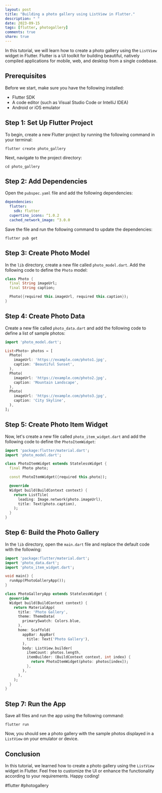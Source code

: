 ```yaml
---
layout: post
title: "Building a photo gallery using ListView in Flutter."
description: " "
date: 2023-09-15
tags: [flutter, photogallery]
comments: true
share: true
---
```


In this tutorial, we will learn how to create a photo gallery using the `ListView` widget in Flutter. Flutter is a UI toolkit for building beautiful, natively compiled applications for mobile, web, and desktop from a single codebase.

## Prerequisites
Before we start, make sure you have the following installed:
- Flutter SDK
- A code editor (such as Visual Studio Code or IntelliJ IDEA)
- Android or iOS emulator

## Step 1: Set Up Flutter Project
To begin, create a new Flutter project by running the following command in your terminal:
```
flutter create photo_gallery
```
Next, navigate to the project directory:
```
cd photo_gallery
```

## Step 2: Add Dependencies
Open the `pubspec.yaml` file and add the following dependencies:
```yaml
dependencies:
  flutter:
    sdk: flutter
  cupertino_icons: ^1.0.2
  cached_network_image: ^3.0.0
```
Save the file and run the following command to update the dependencies:
```
flutter pub get
```

## Step 3: Create Photo Model
In the `lib` directory, create a new file called `photo_model.dart`. Add the following code to define the `Photo` model:
```dart
class Photo {
  final String imageUrl;
  final String caption;

  Photo({required this.imageUrl, required this.caption});
}
```

## Step 4: Create Photo Data
Create a new file called `photo_data.dart` and add the following code to define a list of sample photos:
```dart
import 'photo_model.dart';

List<Photo> photos = [
  Photo(
    imageUrl: 'https://example.com/photo1.jpg',
    caption: 'Beautiful Sunset',
  ),
  Photo(
    imageUrl: 'https://example.com/photo2.jpg',
    caption: 'Mountain Landscape',
  ),
  Photo(
    imageUrl: 'https://example.com/photo3.jpg',
    caption: 'City Skyline',
  ),
];
```

## Step 5: Create Photo Item Widget
Now, let's create a new file called `photo_item_widget.dart` and add the following code to define the `PhotoItemWidget`:
```dart
import 'package:flutter/material.dart';
import 'photo_model.dart';

class PhotoItemWidget extends StatelessWidget {
  final Photo photo;

  const PhotoItemWidget({required this.photo});

  @override
  Widget build(BuildContext context) {
    return ListTile(
      leading: Image.network(photo.imageUrl),
      title: Text(photo.caption),
    );
  }
}
```

## Step 6: Build the Photo Gallery
In the `lib` directory, open the `main.dart` file and replace the default code with the following:
```dart
import 'package:flutter/material.dart';
import 'photo_data.dart';
import 'photo_item_widget.dart';

void main() {
  runApp(PhotoGalleryApp());
}

class PhotoGalleryApp extends StatelessWidget {
  @override
  Widget build(BuildContext context) {
    return MaterialApp(
      title: 'Photo Gallery',
      theme: ThemeData(
        primarySwatch: Colors.blue,
      ),
      home: Scaffold(
        appBar: AppBar(
          title: Text('Photo Gallery'),
        ),
        body: ListView.builder(
          itemCount: photos.length,
          itemBuilder: (BuildContext context, int index) {
            return PhotoItemWidget(photo: photos[index]);
          },
        ),
      ),
    );
  }
}
```

## Step 7: Run the App
Save all files and run the app using the following command:
```
flutter run
```
Now, you should see a photo gallery with the sample photos displayed in a `ListView` on your emulator or device.

## Conclusion
In this tutorial, we learned how to create a photo gallery using the `ListView` widget in Flutter. Feel free to customize the UI or enhance the functionality according to your requirements. Happy coding!

#flutter #photogallery
